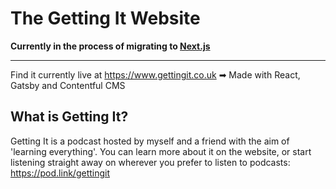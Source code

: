 # The Getting It Website

**Currently in the process of migrating to [Next.js](https://nextjs.org/)**

---

Find it currently live at https://www.gettingit.co.uk ➡ Made with React, Gatsby and Contentful CMS

## What is Getting It?

Getting It is a podcast hosted by myself and a friend with the aim of 'learning everything'. You can learn more about it on the website, or start listening straight away on wherever you prefer to listen to podcasts: https://pod.link/gettingit
